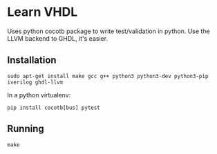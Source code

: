 # Learn VHDL

Uses python cocotb package to write test/validation in python. Use the LLVM backend to GHDL, it's easier.

## Installation

    sudo apt-get install make gcc g++ python3 python3-dev python3-pip iverilog ghdl-llvm

In a python virtualenv:

    pip install cocotb[bus] pytest

## Running

    make
